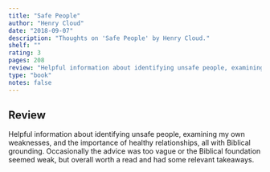 ```yaml
---
title: "Safe People"
author: "Henry Cloud"
date: "2018-09-07"
description: "Thoughts on 'Safe People' by Henry Cloud."
shelf: ""
rating: 3
pages: 208
review: "Helpful information about identifying unsafe people, examining my own weaknesses, and the importance of healthy relationships, all with Biblical grounding. Occasionally the advice was too vague or the Biblical foundation seemed weak, but overall worth a read and had some relevant takeaways."
type: "book"
notes: false
---
```


## Review

Helpful information about identifying unsafe people, examining my own weaknesses, and the importance of healthy relationships, all with Biblical grounding. Occasionally the advice was too vague or the Biblical foundation seemed weak, but overall worth a read and had some relevant takeaways.
